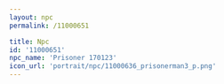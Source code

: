 ```yaml
---
layout: npc
permalink: /11000651

title: Npc
id: '11000651'
npc_name: 'Prisoner 170123'
icon_url: 'portrait/npc/11000636_prisonerman3_p.png'
---
```

